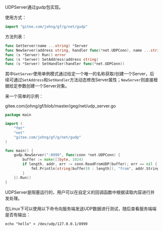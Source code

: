 UDPServer通过gudp包实现。

使用方式：
```go
import "gitee.com/johng/gf/g/net/gudp"
```

方法列表：
```go
func GetServer(name ...string) *Server
func NewServer(address string, handler func(*net.UDPConn), name ...string) *Server
func (s *Server) Run() error
func (s *Server) SetAddress(address string)
func (s *Server) SetHandler(handler func(*net.UDPConn))
```

其中```GetServer```使用单例模式通过给定一个唯一的名称获取/创建一个Server，后续可通过```SetAddress```和```SetHandler```方法动态修改Server属性；```NewServer```则直接根据给定参数创建一个Server对象。

来一个简单的示例：

gitee.com/johng/gf/blob/master/geg/net/udp_server.go

```go
package main

import (
    "fmt"
    "net"
    "gitee.com/johng/gf/g/net/gudp"
)

func main() {
    gudp.NewServer(":8999", func(conn *net.UDPConn) {
        buffer := make([]byte, 1024)
        if length, addr, err := conn.ReadFromUDP(buffer); err == nil {
            fmt.Println(string(buffer[0 : length]), "from", addr.String())
        }
    }).Run()
}
```

UDPServer是阻塞运行的，用户可以在自定义的回调函数中根据读取内容进行并发处理。

在Linux下可以使用以下命令向服务端发送UDP数据进行测试，随后查看服务端端是否有输出：

	echo "hello" > /dev/udp/127.0.0.1/8999